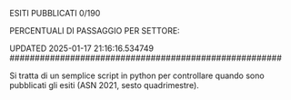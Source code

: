 ESITI PUBBLICATI 0/190 

PERCENTUALI DI PASSAGGIO PER SETTORE:

UPDATED 2025-01-17 21:16:16.534749
###################################################### 

Si tratta di un semplice script in python per controllare quando sono pubblicati gli esiti (ASN 2021, sesto quadrimestre).

